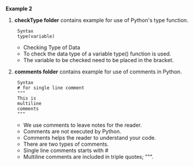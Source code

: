 **Example 2**


1. **checkType folder** contains example for use of Python's type function.

        Syntax
        type(variable)
    
    - Checking Type of Data
    - To check the data type of a variable type() function is used.
    - The variable to be checked need to be placed in the bracket.

2. **comments folder** contains example for use of comments in Python.

        Syntax
        # for single line comment
        """
        This is
        multiline
        comments
        """
    
    - We use comments to leave notes for the reader. 
    - Comments are not executed by Python. 
    - Comments helps the reader to understand your code.
    - There are two types of comments. 
    - Single line comments starts with #
    - Multiline comments are included in triple quotes; """.
  
    
